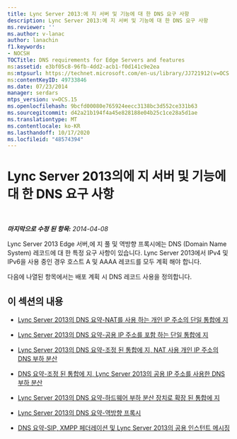 ```yaml
---
title: Lync Server 2013:에 지 서버 및 기능에 대 한 DNS 요구 사항
description: Lync Server 2013:에 지 서버 및 기능에 대 한 DNS 요구 사항
ms.reviewer: ''
ms.author: v-lanac
author: lanachin
f1.keywords:
- NOCSH
TOCTitle: DNS requirements for Edge Servers and features
ms:assetid: e3bf05c8-96fb-4dd2-acb1-f0d141c9e2ea
ms:mtpsurl: https://technet.microsoft.com/en-us/library/JJ721912(v=OCS.15)
ms:contentKeyID: 49733846
ms.date: 07/23/2014
manager: serdars
mtps_version: v=OCS.15
ms.openlocfilehash: 9bcfd00080e765924eecc3138bc3d552ce331b63
ms.sourcegitcommit: d42a21b194f4a45e828188e04b25c1ce28a5d1ae
ms.translationtype: MT
ms.contentlocale: ko-KR
ms.lasthandoff: 10/17/2020
ms.locfileid: "48574394"
---
```

# <a name="dns-requirements-for-edge-servers-and-features-in-lync-server-2013"></a>Lync Server 2013의에 지 서버 및 기능에 대 한 DNS 요구 사항

<div data-xmlns="http://www.w3.org/1999/xhtml">

<div class="topic" data-xmlns="http://www.w3.org/1999/xhtml" data-msxsl="urn:schemas-microsoft-com:xslt" data-cs="https://msdn.microsoft.com/">

<div data-asp="https://msdn2.microsoft.com/asp">



</div>

<div id="mainSection">

<div id="mainBody">

<span> </span>

_**마지막으로 수정 된 항목:** 2014-04-08_

Lync Server 2013 Edge 서버,에 지 풀 및 역방향 프록시에는 DNS (Domain Name System) 레코드에 대 한 특정 요구 사항이 있습니다. Lync Server 2013에서 IPv4 및 IPv6을 사용 중인 경우 호스트 A 및 AAAA 레코드를 모두 계획 해야 합니다.

다음에 나열된 항목에서는 배포 계획 시 DNS 레코드 사용을 정의합니다.

<div>

## <a name="in-this-section"></a>이 섹션의 내용

  - [Lync Server 2013의 DNS 요약-NAT를 사용 하는 개인 IP 주소의 단일 통합에 지](lync-server-2013-dns-summary-single-consolidated-edge-with-private-ip-addresses-using-nat.md)

  - [Lync Server 2013의 DNS 요약-공용 IP 주소를 포함 하는 단일 통합에 지](lync-server-2013-dns-summary-single-consolidated-edge-with-public-ip-addresses.md)

  - [Lync Server 2013의 DNS 요약-조정 된 통합에 지, NAT 사용 개인 IP 주소의 DNS 부하 분산](lync-server-2013-dns-summary-scaled-consolidated-edge-dns-load-balancing-with-private-ip-addresses-using-nat.md)

  - [DNS 요약-조정 된 통합에 지, Lync Server 2013의 공용 IP 주소를 사용한 DNS 부하 분산](lync-server-2013-dns-summary-scaled-consolidated-edge-dns-load-balancing-with-public-ip-addresses.md)

  - [Lync Server 2013의 DNS 요약-하드웨어 부하 분산 장치로 확장 된 통합에 지](lync-server-2013-dns-summary-scaled-consolidated-edge-with-hardware-load-balancers.md)

  - [Lync Server 2013의 DNS 요약-역방향 프록시](lync-server-2013-dns-summary-reverse-proxy.md)

  - [DNS 요약-SIP, XMPP 페더레이션 및 Lync Server 2013의 공용 인스턴트 메시징](lync-server-2013-dns-summary-sip-xmpp-federation-and-public-instant-messaging.md)

</div>

</div>

<span> </span>

</div>

</div>

</div>

